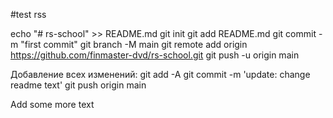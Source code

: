 #test rss

echo "# rs-school" >> README.md
git init
git add README.md
git commit -m "first commit"
git branch -M main
git remote add origin https://github.com/finmaster-dvd/rs-school.git
git push -u origin main

Добавление всех изменений:
git add -A
git commit -m 'update: change readme text'
git push origin main

Add some more text
